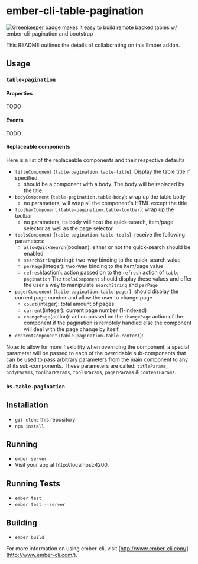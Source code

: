 # ember-cli-table-pagination

[![Greenkeeper badge](https://badges.greenkeeper.io/andyhot/ember-cli-table-pagination.svg)](https://greenkeeper.io/)
makes it easy to build remote backed tables w/ ember-cli-pagination and bootstrap

This README outlines the details of collaborating on this Ember addon.

## Usage

### `table-pagination`

#### Properties

TODO

#### Events

TODO 

#### Replaceable components

Here is a list of the replaceable components and their respective defaults

* `titleComponent` (`table-pagination.table-title`): Display the table title if specified
  * should be a component with a body. The body will be replaced by the title.
* `bodyComponent` (`table-pagination.table-body`): wrap up the table body
  * no parameters, will wrap all the component's HTML except the title
* `toolbarComponent` (`table-pagination.table-toolbar`): wrap up the toolbar
  * no parameters, its body will host the quick-search, item/page selector as well as the page selector
* `toolsComponent` (`table-pagination.table-tools`): receive the following parameters:
  * `allowQuickSearch`(boolean): either or not the quick-search should be enabled
  * `searchString`(string): two-way binding to the quick-search value
  * `perPage`(integer): two-way binding to the item/page value
  * `refresh`(action): action passed on to the `refresh` action of `table-pagination`
  The `toolsComponent` should display these values and offer the user a way to manipulate `searchString` and `perPage`
* `pagerComponent` (`table-pagination.table-pager`): should display the current page number and allow the user to change page
  * `count`(integer): total amount of pages
  * `current`(integer): current page number (1-indexed)
  * `changePage`(action): action passed on the `changePage` action of the component if the pagination is remotely handled else the component will deal with the page change by itself.
* `contentComponent` (`table-pagination.table-content`):

Note: to allow for more flexibility when overriding the component, a special parameter will be passed to each of the overridable sub-components that can be used to pass arbitrary parameters from the main component to any of its sub-components. These parameters are called: `titleParams`, `bodyParams`, `toolbarParams`, `toolsParams`, `pagerParams` & `contentParams`.

### `bs-table-pagination`

## Installation

* `git clone` this repository
* `npm install`

## Running

* `ember server`
* Visit your app at http://localhost:4200.

## Running Tests

* `ember test`
* `ember test --server`

## Building

* `ember build`

For more information on using ember-cli, visit [http://www.ember-cli.com/](http://www.ember-cli.com/).
